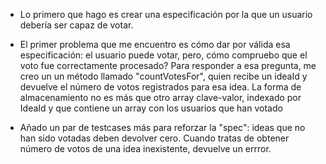 - Lo primero que hago es crear una especificación por la que un usuario debería ser capaz de votar.

- El primer problema que me encuentro es cómo dar por válida esa especificación: el usuario puede votar, pero, cómo compruebo que el voto fue correctamente procesado?
Para responder a esa pregunta, me creo un un método llamado "countVotesFor", quien recibe un ideaId y devuelve el número de votos registrados para esa idea.
La forma de almacenamiento no es más que otro array clave-valor, indexado por IdeaId y que contiene un array con los usuarios que han votado

- Añado un par de testcases más para reforzar la "spec": ideas que no han sido votadas deben devolver cero. Cuando tratas de obtener número de votos de una idea inexistente, devuelve un errror.
